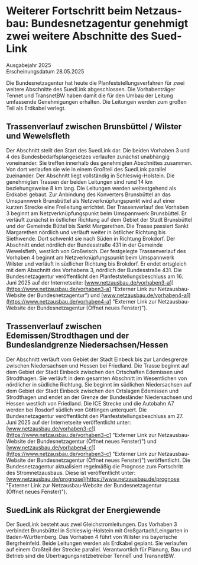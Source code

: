 

#  Wei­te­rer Fort­schritt beim Netz­aus­bau: Bundesnetzagentur ge­neh­migt zwei wei­te­re Ab­schnit­te des Su­ed­Link 
Ausgabejahr 2025  
Erscheinungsdatum 28.05.2025  

Die Bundesnetzagentur hat heute die Planfeststellungsverfahren für zwei weitere Abschnitte des SuedLink abgeschlossen. Die Vorhabenträger Tennet und TransnetBW haben damit die für den Umbau der Leitung umfassende Genehmigungen erhalten. Die Leitungen werden zum großen Teil als Erdkabel verlegt.
## Trassenverlauf zwischen Brunsbüttel / Wilster und Wewelsfleth
Der Abschnitt stellt den Start des SuedLink dar. Die beiden Vorhaben 3 und 4 des Bundesbedarfsplangesetzes verlaufen zunächst unabhängig voneinander. Sie treffen innerhalb des genehmigten Abschnittes zusammen. Von dort verlaufen sie wie in einem Großteil des SuedLink parallel zueinander.
Der Abschnitt liegt vollständig in Schleswig-Holstein. Die genehmigten Trassen der beiden Leitungen sind rund 14 km beziehungsweise 8 km lang. Die Leitungen werden weitestgehend als Erdkabel gebaut. Zur Anbindung des Konverters Brunsbüttel an das Umspannwerk Brunsbüttel als Netzverknüpfungspunkt wird auf einer kurzen Strecke eine Freileitung errichtet. Der Trassenverlauf des Vorhaben 3 beginnt am Netzverknüpfungspunkt beim Umspannwerk Brunsbüttel. Er verläuft zunächst in östlicher Richtung auf dem Gebiet der Stadt Brunsbüttel und der Gemeinde Büttel bis Sankt Margarethen. Die Trasse passiert Sankt Margarethen nördlich und verläuft weiter in östlicher Richtung bis Siethwende. Dort schwenkt sie nach Süden in Richtung Brokdorf. Der Abschnitt endet nördlich der Bundesstraße 431 in der Gemeinde Wewelsfleth, westlich von Großwisch.
Der festgelegte Trassenverlauf des Vorhaben 4 beginnt am Netzverknüpfungspunkt beim Umspannwerk Wilster und verläuft in südlicher Richtung bis Brokdorf. Er endet ortsgleich mit dem Abschnitt des Vorhabens 3, nördlich der Bundesstraße 431.
Die Bundesnetzagentur veröffentlicht den Planfeststellungsbeschluss am 16. Juni 2025 auf der Internetseite: [www.netzausbau.de/vorhaben3-a1](https://www.netzausbau.de/vorhaben3-a1 "Externer Link zur Netzausbau-Website der Bundesnetzagentur") und [www.netzausbau.de/vorhaben4-a1](https://www.netzausbau.de/vorhaben4-a1 "Externer Link zur Netzausbau-Website der Bundesnetzagentur \(Öffnet neues Fenster\)").
## Trassenverlauf zwischen Edemissen/Strodthagen und der Bundeslandgrenze Niedersachsen/Hessen
Der Abschnitt verläuft vom Gebiet der Stadt Einbeck bis zur Landesgrenze zwischen Niedersachsen und Hessen bei Friedland. Die Trasse beginnt auf dem Gebiet der Stadt Einbeck zwischen den Ortschaften Edemissen und Strodthagen. Sie verläuft in dem gesamten Abschnitt im Wesentlichen von nördlicher in südliche Richtung. Sie beginnt im südlichen Niedersachsen auf dem Gebiet der Stadt Einbeck zwischen den Ortslagen Edemissen und Strodthagen und endet an der Grenze der Bundesländer Niedersachsen und Hessen westlich von Friedland. Die ICE Strecke und die Autobahn A7 werden bei Rosdorf südlich von Göttingen unterquert.
Die Bundesnetzagentur veröffentlicht den Planfeststellungsbeschluss am 27. Juni 2025 auf der Internetseite veröffentlicht unter: [www.netzausbau.de/vorhaben3-c1](https://www.netzausbau.de/vorhaben3-c1 "Externer Link zur Netzausbau-Website der Bundesnetzagentur \(Öffnet neues Fenster\)") und [www.netzausbau.de/vorhaben4-c1](https://www.netzausbau.de/vorhaben3-c1 "Externer Link zur Netzausbau-Website der Bundesnetzagentur \(Öffnet neues Fenster\)") veröffentlicht.
Die Bundesnetzagentur aktualisiert regelmäßig die Prognose zum Fortschritt des Stromnetzausbaus. Diese ist veröffentlicht unter: [www.netzausbau.de/prognose](https://www.netzausbau.de/prognose "Externer Link zur Netzausbau-Website der Bundesnetzagentur \(Öffnet neues Fenster\)").
## SuedLink als Rückgrat der Energiewende
Der SuedLink besteht aus zwei Gleichstromleitungen. Das Vorhaben 3 verbindet Brunsbüttel in Schleswig-Holstein mit Großgartach/Leingarten in Baden-Württemberg. Das Vorhaben 4 führt von Wilster ins bayerische Bergrheinfeld. Beide Leitungen werden als Erdkabel geplant. Sie verlaufen auf einem Großteil der Strecke parallel. Verantwortlich für Planung, Bau und Betrieb sind die Übertragungsnetzbetreiber TenneT und TransnetBW.